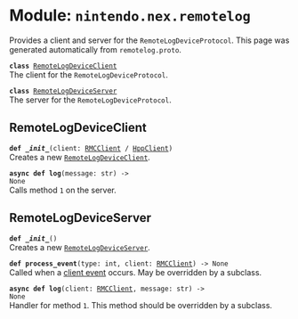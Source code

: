 
# Module: <code>nintendo.nex.remotelog</code>

Provides a client and server for the `RemoteLogDeviceProtocol`. This page was generated automatically from `remotelog.proto`.

<code>**class** [RemoteLogDeviceClient](#remotelogdeviceclient)</code><br>
<span class="docs">The client for the `RemoteLogDeviceProtocol`.</span>

<code>**class** [RemoteLogDeviceServer](#remotelogdeviceserver)</code><br>
<span class="docs">The server for the `RemoteLogDeviceProtocol`.</span>

## RemoteLogDeviceClient
<code>**def _\_init__**(client: [RMCClient](../rmc#rmcclient) / [HppClient](../hpp#hppclient))</code><br>
<span class="docs">Creates a new [`RemoteLogDeviceClient`](#remotelogdeviceclient).</span>

<code>**async def log**(message: str) -> None</code><br>
<span class="docs">Calls method `1` on the server.</span>

## RemoteLogDeviceServer
<code>**def _\_init__**()</code><br>
<span class="docs">Creates a new [`RemoteLogDeviceServer`](#remotelogdeviceserver).</span>

<code>**def process_event**(type: int, client: [RMCClient](../rmc#rmcclient)) -> None</code><br>
<span class="docs">Called when a [client event](../rmc#rmcevent) occurs. May be overridden by a subclass.</span>

<code>**async def log**(client: [RMCClient](../rmc#rmcclient), message: str) -> None</code><br>
<span class="docs">Handler for method `1`. This method should be overridden by a subclass.</span>


